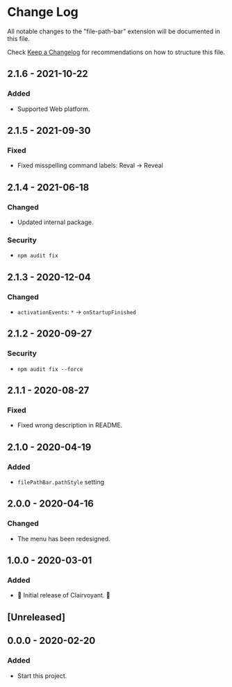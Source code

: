 # Change Log

All notable changes to the "file-path-bar" extension will be documented in this file.

Check [Keep a Changelog](http://keepachangelog.com/) for recommendations on how to structure this file.

## 2.1.6 - 2021-10-22

### Added

- Supported Web platform.

## 2.1.5 - 2021-09-30

### Fixed

- Fixed misspelling command labels: Reval -> Reveal

## 2.1.4 - 2021-06-18

### Changed

- Updated internal package.

### Security

- `npm audit fix`

## 2.1.3 - 2020-12-04

### Changed

- `activationEvents`: `*` -> `onStartupFinished`

## 2.1.2 - 2020-09-27

### Security

- `npm audit fix --force`

## 2.1.1 - 2020-08-27

### Fixed

- Fixed wrong description in README.

## 2.1.0 - 2020-04-19

### Added

- `filePathBar.pathStyle` setting

## 2.0.0 - 2020-04-16

### Changed

- The menu has been redesigned.

## 1.0.0 - 2020-03-01

### Added

- 🎊 Initial release of Clairvoyant. 🎉

## [Unreleased]

## 0.0.0 - 2020-02-20

### Added

- Start this project.
